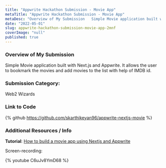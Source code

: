 ```yaml
---
title: "Appwrite Hackathon Submission - Movie App"
metaTitle: "Appwrite Hackathon Submission - Movie App"
metaDesc: "Overview of My Submission   Simple Movie application built with Next.js and Appwrite. It..."
date: "2022-05-01"
slug: appwrite-hackathon-submission-movie-app-2mnf
coverImage: "null"
published: true
---
```



### Overview of My Submission

Simple Movie application built with Next.js and Appwrite. It allows the user to bookmark the movies and add movies to the list with help of IMDB id. 

### Submission Category: 

Web2 Wizards

### Link to Code

{% github https://github.com/skarthikeyan96/appwrite-nextjs-movie  %}


### Additional Resources / Info

**Tutorial**: [How to build a movie app using Nextjs and Appwrite](https://dev.to/imkarthikeyan/how-to-build-a-movie-application-using-nextjs-and-appwrite--18po)

Screen-recording: 

{% youtube C6uJv8YmD68 %}
